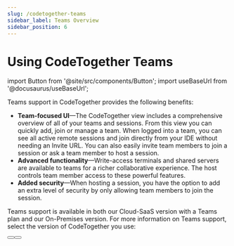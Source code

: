```yaml
---
slug: /codetogether-teams
sidebar_label: Teams Overview
sidebar_position: 6
---
```


# Using CodeTogether Teams

import Button from '@site/src/components/Button';
import useBaseUrl from '@docusaurus/useBaseUrl';

Teams support in CodeTogether provides the following benefits:

- **Team-focused UI**—The CodeTogether view includes a comprehensive overview of all of your teams and sessions. From this view you can quickly add, join or manage a team. When logged into a team, you can see all active remote sessions and join directly from your IDE without needing an Invite URL. You can also easily invite team members to join a session or ask a team member to host a session.
- **Advanced functionality**—Write-access terminals and shared servers are available to teams for a richer collaborative experience. The host controls team member access to these powerful features.
- **Added security**—When hosting a session, you have the option to add an extra level of security by only allowing team members to join the session.

Teams support is available in both our Cloud-SaaS version with a Teams plan and our On-Premises version. For more information on Teams support, select the version of CodeTogether you use:

<div className="column-content">
  <Button text="CodeTogether Cloud-SaaS" to="/codetogether-teams/saas"/>
  <Button text="CodeTogether On-Premises" to="/codetogether-teams/on-premises"/>
</div>